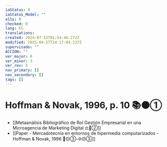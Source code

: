 ```yaml
---
iaStatus: 0
iaStatus_Model: ""
a11y: 0
checked: 0
lang: ES
translations: 
created: 2024-07-15T01:54:46.272Z
modified: 2025-04-27T14:17:04.137Z
supervisado: ""
ACCION: ""
ver_major: 0
ver_minor: 3
ver_rev: 5
nav_primary: []
nav_secondary: []
tags: []
---
```

# Hoffman & Novak, 1996, p. 10 📚⚫①

* [[Metaanálisis Bibliográfico de Rol Gestión Empresarial en una Microagencia de Marketing Digital ⚖️🔴②]]
* [[Paper - Mercadotecnia en entornos de hipermedia computarizados - Hoffman & Novak, 1996 🔬🟡③-🌐🟡③]]